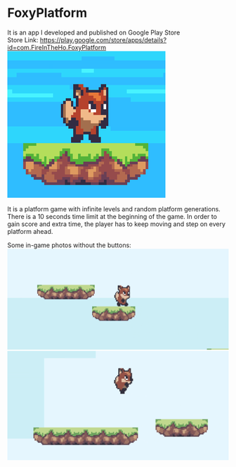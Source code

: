 # FoxyPlatform
 It is an app I developed and published on Google Play Store  
 Store Link: https://play.google.com/store/apps/details?id=com.FireInTheHo.FoxyPlatform  
 ![image](https://github.com/stevenwhatever123/FoxyPlatform/blob/master/Photos/Icon3.PNG)


 It is a platform game with infinite levels and random platform generations.
 There is a 10 seconds time limit at the beginning of the game.
 In order to gain score and extra time, the player has to keep moving and step on every platform ahead.

 Some in-game photos without the buttons:
 ![image](https://github.com/stevenwhatever123/FoxyPlatform/blob/master/Photos/photo.PNG)
 ![image](https://github.com/stevenwhatever123/FoxyPlatform/blob/master/Photos/photo2.PNG)
